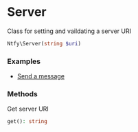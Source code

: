 # Server

Class for setting and vaildating a server URI

```PHP
Ntfy\Server(string $uri)
```

### Examples

- [Send a message](../examples/send-message.php)

### Methods

Get server URI

```PHP
get(): string
```
